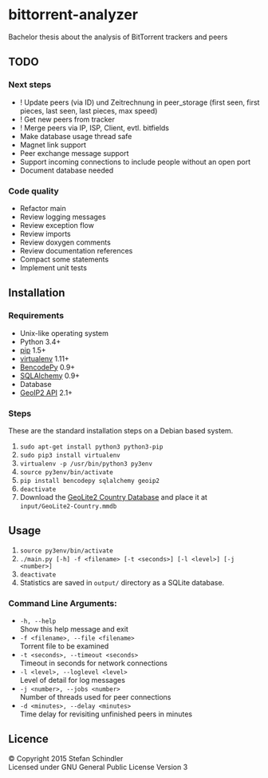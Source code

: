 # bittorrent-analyzer
Bachelor thesis about the analysis of BitTorrent trackers and peers

## TODO
### Next steps
- ! Update peers (via ID) und Zeitrechnung in peer_storage (first seen, first pieces, last seen, last pieces, max speed)
- ! Get new peers from tracker
- ! Merge peers via IP, ISP, Client, evtl. bitfields
- Make database usage thread safe
- Magnet link support
- Peer exchange message support
- Support incoming connections to include people without an open port
- Document database needed

### Code quality
- Refactor main
- Review logging messages
- Review exception flow
- Review imports
- Review doxygen comments
- Review documentation references
- Compact some statements
- Implement unit tests

## Installation
### Requirements
* Unix-like operating system
* Python 3.4+
* [pip](https://pip.pypa.io/) 1.5+
* [virtualenv](https://virtualenv.pypa.io/) 1.11+
* [BencodePy](https://github.com/eweast/BencodePy) 0.9+
* [SQLAlchemy](http://www.sqlalchemy.org/) 0.9+
* Database <!-- TODO -->
* [GeoIP2 API](https://pypi.python.org/pypi/geoip2) 2.1+

### Steps
These are the standard installation steps on a Debian based system.

1. `sudo apt-get install python3 python3-pip`
2. `sudo pip3 install virtualenv`
3. `virtualenv -p /usr/bin/python3 py3env`
4. `source py3env/bin/activate`
5. `pip install bencodepy sqlalchemy geoip2`
6. `deactivate`
7. Download the [GeoLite2 Country Database](http://dev.maxmind.com/geoip/geoip2/geolite2/#Downloads) and place it at `input/GeoLite2-Country.mmdb`

## Usage
1. `source py3env/bin/activate`
2. `./main.py [-h] -f <filename> [-t <seconds>] [-l <level>] [-j <number>]`
3. `deactivate`
4. Statistics are saved in `output/` directory as a SQLite database.

### Command Line Arguments:
* `-h, --help`  
  Show this help message and exit
* `-f <filename>, --file <filename>`  
  Torrent file to be examined
* `-t <seconds>, --timeout <seconds>`  
  Timeout in seconds for network connections
* `-l <level>, --loglevel <level>`  
  Level of detail for log messages
* `-j <number>, --jobs <number>`  
  Number of threads used for peer connections
* `-d <minutes>, --delay <minutes>`  
  Time delay for revisiting unfinished peers in minutes

## Licence
© Copyright 2015 Stefan Schindler  
Licensed under GNU General Public License Version 3
